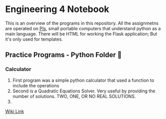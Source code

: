# Engineering 4 Notebook
This is an overview of the programs in this repository. All the assignmetns are operated on [PIs](https://en.wikipedia.org/wiki/Raspberry_Pi), small portable computers that understand python as a main language. There will be HTML for working the Flask application; But it's only used for templates. 
## Practice Programs - Python Folder :file_folder:
### Calculator
1. First program was a simple python calculator that used a function to include the operations
2. Second is a Quadratic Equations Solver. Very useful by providing the number of solutions. TWO, ONE, OR NO REAL SOLUTIONS.
3. 

[Wiki Link](https://github.com/AhmedAl-Doori/Engineering4_Notebook/wiki/home2)
